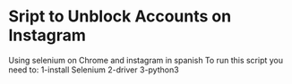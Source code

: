 <h1>Sript to Unblock Accounts on Instagram</h1>
 Using selenium on Chrome and instagram in spanish
To run this script you need to:
1-install Selenium
2-driver
3-python3
